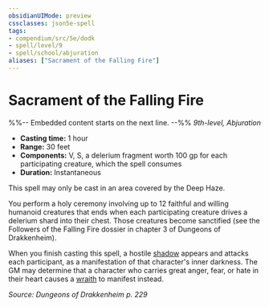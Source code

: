 ```yaml
---
obsidianUIMode: preview
cssclasses: json5e-spell
tags:
- compendium/src/5e/dodk
- spell/level/9
- spell/school/abjuration
aliases: ["Sacrament of the Falling Fire"]
---
```

# Sacrament of the Falling Fire
%%-- Embedded content starts on the next line. --%%
*9th-level, Abjuration*  

- **Casting time:** 1 hour
- **Range:** 30 feet
- **Components:** V, S, a delerium fragment worth 100 gp for each participating creature, which the spell consumes
- **Duration:** Instantaneous

This spell may only be cast in an area covered by the Deep Haze.

You perform a holy ceremony involving up to 12 faithful and willing humanoid creatures that ends when each participating creature drives a delerium shard into their chest. Those creatures become sanctified (see the Followers of the Falling Fire dossier in chapter 3 of Dungeons of Drakkenheim).

When you finish casting this spell, a hostile [shadow](Mechanics/bestiary/undead/shadow.md) appears and attacks each participant, as a manifestation of that character's inner darkness. The GM may determine that a character who carries great anger, fear, or hate in their heart causes a [wraith](Mechanics/bestiary/undead/wraith.md) to manifest instead.

*Source: Dungeons of Drakkenheim p. 229*
